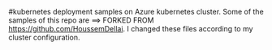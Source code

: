 #kubernetes deployment samples on Azure kubernetes cluster. 
Some of the samples of this repo are ==> FORKED FROM https://github.com/HoussemDellai. 
I changed these files according to my cluster configuration.